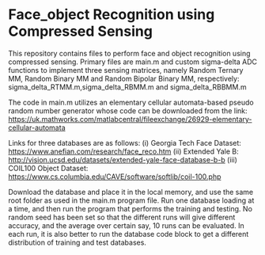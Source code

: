 # Face_object Recognition using Compressed Sensing
This repository contains files to perform face and object recognition using compressed sensing.
Primary files are main.m and custom sigma-delta ADC functions to implement three sensing matrices, namely Random Ternary MM, Random Binary MM and Random Bipolar Binary MM, respectively: sigma_delta_RTMM.m,sigma_delta_RBMM.m and sigma_delta_RBBMM.m

The code in main.m utilizes an elementary cellular automata-based pseudo random number generator whose code can be downloaded from the link: https://uk.mathworks.com/matlabcentral/fileexchange/26929-elementary-cellular-automata

Links for three databases are as follows:
(i) Georgia Tech Face Dataset: https://www.anefian.com/research/face_reco.htm
(ii) Extended Yale B: http://vision.ucsd.edu/datasets/extended-yale-face-database-b-b
(iii) COIL100 Object Dataset: https://www.cs.columbia.edu/CAVE/software/softlib/coil-100.php

Download the database and place it in the local memory, and use the same root folder as used in the main.m program file.
Run one database loading at a time, and then run the program that performs the training and testing. No random seed has been set so that the different runs will give different accuracy, and the average over certain say, 10 runs can be evaluated. In each run, it is also better to run the database code block to get a different distribution of training and test databases.

